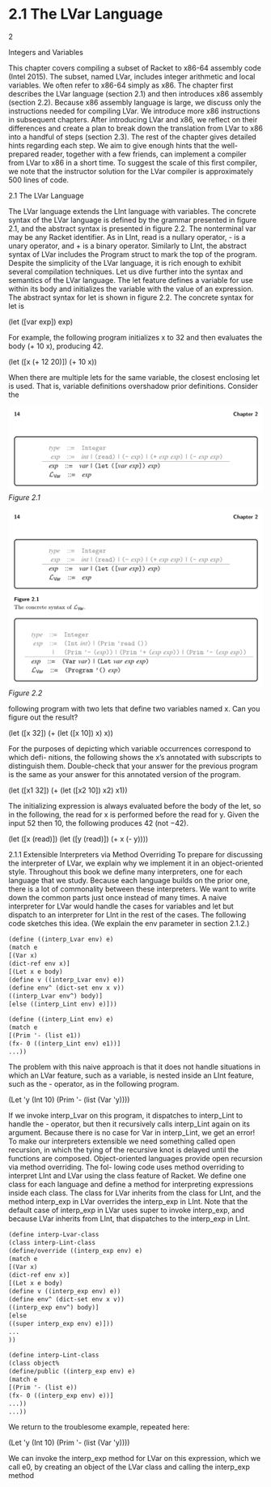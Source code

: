 # 2.1 The LVar Language

2

Integers and Variables

This chapter covers compiling a subset of Racket to x86-64 assembly code (Intel 2015). The subset, named LVar, includes integer arithmetic and local variables. We often refer to x86-64 simply as x86. The chapter first describes the LVar language (section 2.1) and then introduces x86 assembly (section 2.2). Because x86 assembly language is large, we discuss only the instructions needed for compiling LVar. We introduce more x86 instructions in subsequent chapters. After introducing LVar and x86, we reflect on their differences and create a plan to break down the translation from LVar to x86 into a handful of steps (section 2.3). The rest of the chapter gives detailed hints regarding each step. We aim to give enough hints that the well- prepared reader, together with a few friends, can implement a compiler from LVar to x86 in a short time. To suggest the scale of this first compiler, we note that the instructor solution for the LVar compiler is approximately 500 lines of code.

2.1 The LVar Language

The LVar language extends the LInt language with variables. The concrete syntax of the LVar language is defined by the grammar presented in figure 2.1, and the abstract syntax is presented in figure 2.2. The nonterminal var may be any Racket identifier. As in LInt, read is a nullary operator, - is a unary operator, and + is a binary operator. Similarly to LInt, the abstract syntax of LVar includes the Program struct to mark the top of the program. Despite the simplicity of the LVar language, it is rich enough to exhibit several compilation techniques. Let us dive further into the syntax and semantics of the LVar language. The let feature defines a variable for use within its body and initializes the variable with the value of an expression. The abstract syntax for let is shown in figure 2.2. The concrete syntax for let is

(let ([var exp]) exp)

For example, the following program initializes x to 32 and then evaluates the body (+ 10 x), producing 42.

(let ([x (+ 12 20)]) (+ 10 x))

When there are multiple lets for the same variable, the closest enclosing let is used. That is, variable definitions overshadow prior definitions. Consider the

![Figure 2.1...](images/page_28_vector_cluster_156.png)
*Figure 2.1*

![Figure 2.2...](images/page_28_vector_cluster_292.png)
*Figure 2.2*

following program with two lets that define two variables named x. Can you figure out the result?

(let ([x 32]) (+ (let ([x 10]) x) x))

For the purposes of depicting which variable occurrences correspond to which defi- nitions, the following shows the x’s annotated with subscripts to distinguish them. Double-check that your answer for the previous program is the same as your answer for this annotated version of the program.

(let ([x1 32]) (+ (let ([x2 10]) x2) x1))

The initializing expression is always evaluated before the body of the let, so in the following, the read for x is performed before the read for y. Given the input 52 then 10, the following produces 42 (not −42).

(let ([x (read)]) (let ([y (read)]) (+ x (- y))))

2.1.1 Extensible Interpreters via Method Overriding To prepare for discussing the interpreter of LVar, we explain why we implement it in an object-oriented style. Throughout this book we define many interpreters, one for each language that we study. Because each language builds on the prior one, there is a lot of commonality between these interpreters. We want to write down the common parts just once instead of many times. A naive interpreter for LVar would handle the cases for variables and let but dispatch to an interpreter for LInt in the rest of the cases. The following code sketches this idea. (We explain the env parameter in section 2.1.2.)

```
(define ((interp_Lvar env) e)
(match e
[(Var x)
(dict-ref env x)]
[(Let x e body)
(define v ((interp_Lvar env) e))
(define env^ (dict-set env x v))
((interp_Lvar env^) body)]
[else ((interp_Lint env) e)]))
```

```
(define ((interp_Lint env) e)
(match e
[(Prim '- (list e1))
(fx- 0 ((interp_Lint env) e1))]
...))
```

The problem with this naive approach is that it does not handle situations in which an LVar feature, such as a variable, is nested inside an LInt feature, such as the - operator, as in the following program.

(Let 'y (Int 10) (Prim '- (list (Var 'y))))

If we invoke interp_Lvar on this program, it dispatches to interp_Lint to handle the - operator, but then it recursively calls interp_Lint again on its argument. Because there is no case for Var in interp_Lint, we get an error! To make our interpreters extensible we need something called open recursion, in which the tying of the recursive knot is delayed until the functions are composed. Object-oriented languages provide open recursion via method overriding. The fol- lowing code uses method overriding to interpret LInt and LVar using the class feature of Racket. We define one class for each language and define a method for interpreting expressions inside each class. The class for LVar inherits from the class for LInt, and the method interp_exp in LVar overrides the interp_exp in LInt. Note that the default case of interp_exp in LVar uses super to invoke interp_exp, and because LVar inherits from LInt, that dispatches to the interp_exp in LInt.

```
(define interp-Lvar-class
(class interp-Lint-class
(define/override ((interp_exp env) e)
(match e
[(Var x)
(dict-ref env x)]
[(Let x e body)
(define v ((interp_exp env) e))
(define env^ (dict-set env x v))
((interp_exp env^) body)]
[else
((super interp_exp env) e)]))
...
))
```

```
(define interp-Lint-class
(class object%
(define/public ((interp_exp env) e)
(match e
[(Prim '- (list e))
(fx- 0 ((interp_exp env) e))]
...))
...))
```

We return to the troublesome example, repeated here:

(Let 'y (Int 10) (Prim '- (list (Var 'y))))

We can invoke the interp_exp method for LVar on this expression, which we call e0, by creating an object of the LVar class and calling the interp_exp method

